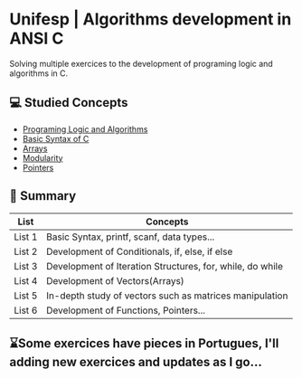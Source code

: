 
# Unifesp | Algorithms development in ANSI C

Solving multiple exercices to the development of programing logic and algorithms in C.


## 💻 Studied Concepts
- [Programing Logic and Algorithms]()
- [Basic Syntax of C]()
- [Arrays]()
- [Modularity]()
- [Pointers]()


## 📜 Summary
| List | Concepts |
|-------|---------|
|List 1| Basic Syntax, printf, scanf, data types...|
|List 2| Development of Conditionals, if, else, if else |
|List 3| Development of Iteration Structures, for, while, do while|
|List 4| Development of Vectors(Arrays)|
|List 5| In-depth study of vectors such as matrices manipulation|
|List 6| Development of Functions, Pointers...|

## ⌛Some exercices have pieces in Portugues, I'll adding new exercices and updates as I go...
